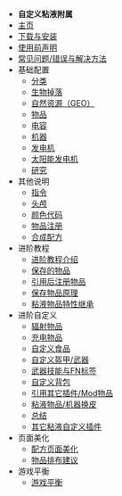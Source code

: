 - **自定义粘液附属**
- [主页](./)
- [下载与安装](/Install#SlimeCustomizer)
- [使用前声明](./Statement)
- [常见问题/错误与解决方法](./Common-Issues)
- 基础配置
    - [分类](./Categories)
    - [生物掉落](./Mob-Drops)
    - [自然资源（GEO）](./Geo-Resources)
    - [物品](./Items)
    - [电容](./Capacitors)
    - [机器](./Machines)
    - [发电机](./Generators)
    - [太阳能发电机](./Solar-Generators)
    - [研究](./Researches)
- 其他说明
    - [指令](./Commands)
    - [头颅](./Skull-items)
    - [颜色代码](./Color-codes)
    - [物品注册](./Registering)
    - [合成配方](./Crafting-Recipe)
- 进阶教程
    - [进阶教程介绍](./Introduction)
    - [保存的物品](./Saved-Items)
	- [引用后注册物品](./Post-Reference-Registered-Items)
	- [保存物品原理](./Meta)
	- [粘液物品特性继承](./Apply-Items)
- 进阶自定义
    - [辐射物品](./Radiation)
    - [充电物品](./Charged-Items)
    - [自定义食品](./Foods)
	- [自定义盔甲/武器](./Weapons-And-Armors)
	- [武器技能与FN标签](./Skills)
	- [自定义背包](./Bag)
	- [引用其它插件/Mod物品](./Plugin-And-Mod)
	- [粘液物品/机器换皮](./Skin)
	- [总结](./General)
	- [其它粘液自定义插件](./Other)
- 页面美化
    - [配方页面美化](./Recipe-Beautification)
    - [物品排布建议](./Items-Arrangement)
- 游戏平衡
    - [游戏平衡](./Game-Balance)
